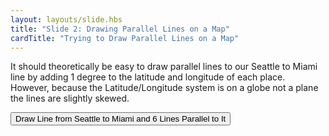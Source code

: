 ```yaml
---
layout: layouts/slide.hbs
title: "Slide 2: Drawing Parallel Lines on a Map"
cardTitle: "Trying to Draw Parallel Lines on a Map"
---
```


It should theoretically be easy to draw parallel lines to our Seattle to Miami line by adding 1 degree to the latitude and longitude of each place. However, because the Latitude/Longitude system is on a globe not a plane the lines are slightly skewed.

<button onClick="seattleToMiami()">Draw Line from Seattle to Miami and 6 Lines Parallel to It</button>